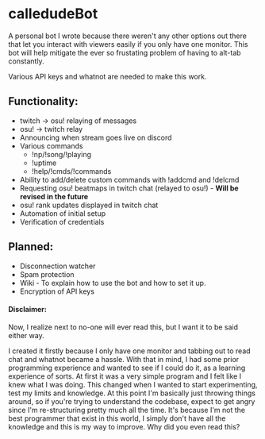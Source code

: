 # calledudeBot

A personal bot I wrote because there weren't any other options out there that let you interact with viewers easily if you only have one monitor. This bot will help mitigate the ever so frustating problem of having to alt-tab constantly.

Various API keys and whatnot are needed to make this work.

## Functionality:
* twitch -> osu! relaying of messages
* osu! -> twitch relay
* Announcing when stream goes live on discord
* Various commands 
  * !np/!song/!playing
  * !uptime
  * !help/!cmds/!commands
* Ability to add/delete custom commands with !addcmd and !delcmd
* Requesting osu! beatmaps in twitch chat (relayed to osu!) - **Will be revised in the future**
* osu! rank updates displayed in twitch chat
* Automation of initial setup
* Verification of credentials

## Planned:
* Disconnection watcher
* Spam protection
* Wiki - To explain how to use the bot and how to set it up.
* Encryption of API keys

#### Disclaimer:

Now, I realize next to no-one will ever read this, but I want it to be said either way.

I created it firstly because I only have one monitor and tabbing out to read chat and whatnot became a hassle. With that in mind, I had some prior programming experience and wanted to see if I could do it, as a learning experience of sorts.
At first it was a very simple program and I felt like I knew what I was doing. This changed when I wanted to start experimenting, test my limits and knowledge. 
At this point I'm basically just throwing things around, so if you're trying to understand the codebase, expect to get angry since I'm re-structuring pretty much all the time. It's because I'm not the best programmer that exist in this world, I simply don't have all the knowledge and this is my way to improve.
Why did you even read this?
